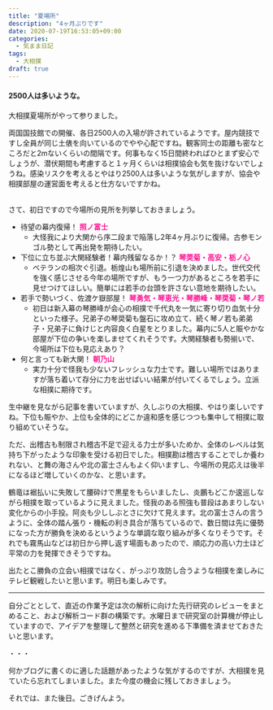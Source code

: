 ```yaml
---
title: "夏場所"
description: "4ヶ月ぶりです"
date: 2020-07-19T16:53:05+09:00
categories:
  - 気まま日記
tags:
  - 大相撲
draft: true
---
```


#### 2500人は多いような。

大相撲夏場所がやって参りました。
<!--more-->
両国国技館での開催、各日2500人の入場が許されているようです。屋内競技ですし全員が同じ土俵を向いているのでやや心配ですね。観客同士の距離も密なところだと2mないくらいの間隔です。何事もなく15日間終わればひとまず安心でしょうが、潜伏期間も考慮すると１ヶ月くらいは相撲協会も気を抜けないでしょうね。感染リスクを考えるとやはり2500人は多いような気がしますが、協会や相撲部屋の運営面を考えると仕方ないですかね。<br><br>

さて、初日ですので今場所の見所を列挙しておきましょう。

  - 待望の幕内復帰！
      **<font color="DeepPink">照ノ富士</font>**
      - 大怪我により大関から序二段まで陥落し2年4ヶ月ぶりに復帰。古参モンゴル勢として再出発を期待したい。
  - 下位に立ち並ぶ大関経験者！幕内残留なるか！？
      **<font color="DeepPink">琴奨菊・高安・栃ノ心</font>**
      - ベテランの相次ぐ引退。栃煌山も場所前に引退を決めました。世代交代を強く感じさせる今年の場所ですが、もう一つ力があるところを若手に見せつけてほしい。簡単には若手の台頭を許さない意地を期待したい。
  - 若手で勢いづく、佐渡ケ嶽部屋！
      **<font color="DeepPink">琴勇気・琴恵光・琴勝峰・琴奨菊・琴ノ若</font>**
    - 初日は新入幕の琴勝峰が会心の相撲で千代丸を一気に寄り切り血気十分といった様子。兄弟子の琴奨菊も盤石に攻め立て、続く琴ノ若も弟弟子・兄弟子に負けじと内容良く白星をとりました。幕内に5人と賑やかな部屋が下位の争いを楽しませてくれそうです。大関経験者も勢揃いで、今場所は下位も見応えあり？
 - 何と言っても新大関！
    **<font color="DeepPink">朝乃山</font>**
    - 実力十分で怪我も少ないフレッシュな力士です。難しい場所ではありますが落ち着いて存分に力を出せばいい結果が付いてくるでしょう。立派な相撲に期待です。

 生中継を見ながら記事を書いていますが、久しぶりの大相撲、やはり楽しいですね。下位も賑やか、上位も全体的にどこか違和感を感じつつも集中して相撲に取り組めていそうな。

ただ、出稽古も制限され稽古不足で迎える力士が多いためか、全体のレベルは気持ち下がったような印象を受ける初日でした。相撲勘は稽古することでしか養われない、と舞の海さんや北の富士さんもよく仰いますし、今場所の見応えは後半になるほど増していくのかな、と思います。

鶴竜は裾払いに失敗して腰砕けで黒星をもらいましたし、炎鵬もどこか逡巡しながら相撲を取っているように見えました。怪我のある照強も普段はあまりしない変化からの小手投。阿炎も少ししぶとさに欠けて見えます。北の富士さんの言うように、全体の踏ん張り・機転の利き具合が落ちているので、数日間は先に優勢になった方が勝負を決めるというような単調な取り組みが多くなりそうです。それでも霧馬山などは初日から押し返す場面もあったので、順応力の高い力士ほど平常の力を発揮できそうですね。

出たとこ勝負の立会い相撲ではなく、がっぷり攻防し合うような相撲を楽しみにテレビ観戦したいと思います。明日も楽しみです。

---

自分ごととして、直近の作業予定は次の解析に向けた先行研究のレビューをまとめること、および解析コード群の構築です。水曜日まで研究室の計算機が停止していますので、アイデアを整理して整然と研究を進める下準備を済ませておきたいと思います。

・・・

何かブログに書くのに適した話題があったような気がするのですが、大相撲を見ていたら忘れてしまいました。また今度の機会に残しておきましょう。

それでは、また後日。ごきげんよう。
